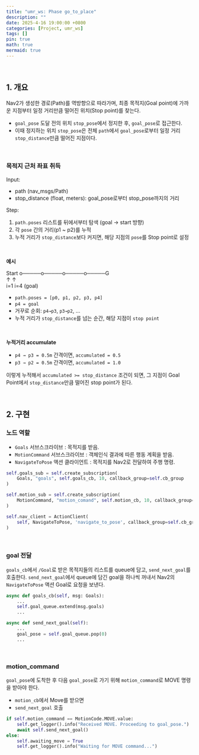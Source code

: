 ```yaml
---
title: "umr_ws: Phase go_to_place"
description: ""
date: 2025-4-16 19:00:00 +0800
categories: [Project, umr_ws]
tags: []
pin: true
math: true
mermaid: true
---
```


<br>

## 1. 개요


Nav2가 생성한 경로(Path)를 역방향으로 따라가며, 최종 목적지(Goal point)에 가까운 지점부터 일정 거리만큼 떨어진 위치(Stop point)를 찾는다.
- ```goal_pose``` 도달 전의 위치 ```stop_pose```에서 정지한 후, ```goal_pose```로 접근한다.
- 이때 정지하는 위치 ```stop_pose```은 전체 ```path```에서 ```goal_pose```로부터 일정 거리 ```stop_distance```만큼 떨어진 지점이다.


<br>

### 목적지 근처 좌표 취득

Input:

- path (nav_msgs/Path)
- stop_distance (float, meters): goal_pose로부터 stop_pose까지의 거리


Step:

1. ```path.poses``` 리스트를 뒤에서부터 탐색 (goal → start 방향)
2. 각 ```pose``` 간의 거리(p1 ~ p2)를 누적
3. 누적 거리가 ```stop_distance```보다 커지면, 해당 지점의 ```pose```를 Stop point로 설정


<br>


**예시**


Start o─────o─────o─────o─────G <br>
            ↑                 ↑ <br>
           i=1                i=4 (goal) <br>


- ```path.poses = [p0, p1, p2, p3, p4]```
- ```p4 = goal```
- 거꾸로 순회: ```p4→p3```, ```p3→p2```, ...
- 누적 거리가 ```stop_distance```를 넘는 순간, 해당 지점이 ```stop point```

<br>


**누적거리 accumulate**

- ```p4 → p3 = 0.5m``` 간격이면, ```accumulated = 0.5```
- ```p3 → p2 = 0.5m``` 간격이면, ```accumulated = 1.0```

이렇게 누적해서 ```accumulated >= stop_distance``` 조건이 되면, 그 지점이 Goal Point에서 ```stop_distance```만큼 떨어진 stop point가 된다.


<br>


## 2. 구현
### 노드 역할

- ```Goals``` 서브스크라이브 : 목적지를 받음.
- ```MotionCommand``` 서브스크라이브 : 객체인식 결과에 따른 행동 계획을 받음.
- ```NavigateToPose``` 액션 클라이언트 : 목적지를 Nav2로 전달하여 주행 명령.

```python
self.goals_sub = self.create_subscription(
    Goals, "goals", self.goals_cb, 10, callback_group=self.cb_group
)

self.motion_sub = self.create_subscription(
    MotionCommand, "motion_comand", self.motion_cb, 10, callback_group=self.cb_group
)

self.nav_client = ActionClient(
    self, NavigateToPose, 'navigate_to_pose', callback_group=self.cb_group
)
```

<br>

### goal 전달

```goals_cb```에서 ```/Goal```로 받은 목적지들의 리스트를 queue에 담고, ```send_next_goal```를 호출한다.
```send_next_goal```에서 queue에 담긴 goal을 하나씩 꺼내서 Nav2의 ```NavigateToPose``` 액션 Goal로 요청을 보낸다.


```python
async def goals_cb(self, msg: Goals):
    ...
    self.goal_queue.extend(msg.goals)
    ...

async def send_next_goal(self):
    ...
    goal_pose = self.goal_queue.pop(0)
    ...
```

<br>

### motion_command

```goal_pose```에 도착한 후 다음 ```goal_pose```로 가기 위해 ```motion_command```로 MOVE 명령을 받아야 한다. 

- ```motion_cb```에서 Move를 받으면
- ```send_next_goal``` 호출

```python
if self.motion_command == MotionCode.MOVE.value:
    self.get_logger().info("Received MOVE. Proceeding to goal_pose.")
    await self.send_next_goal()
else:
    self.awaiting_move = True
    self.get_logger().info("Waiting for MOVE command...")
```

<br>
